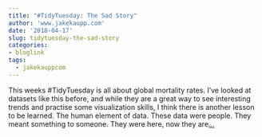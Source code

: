 ```yaml
---
title: "#TidyTuesday: The Sad Story"
author: 'www.jakekaupp.com'
date: '2018-04-17'
slug: tidytuesday-the-sad-story
categories:
- bloglink
tags:
  - jakekauppcom
---
```


This weeks #TidyTuesday is all about global mortality rates. I’ve looked at datasets like this before, and while they are a great way to see interesting trends and practise some visualization skills, I think there is another lesson to be learned. The human element of data. These data were people. They meant something to someone. They were here, now they are[... <i class="fas fa-external-link-alt"></i>](http://www.jakekaupp.com/post/tidytuesday-the-sad-story/)

